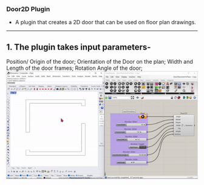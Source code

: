 ### Door2D Plugin

* A plugin that creates a 2D door that can be used on floor plan drawings. 

---

## 1. The plugin takes input parameters- 
Position/ Origin of the door;
Orientation of the Door on the plan;
Width and Length of the door frames;
Rotation Angle of the door;
![](Door2D.gif)


